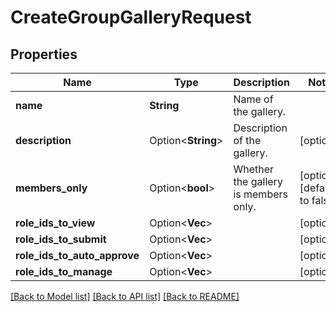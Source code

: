 # CreateGroupGalleryRequest

## Properties

Name | Type | Description | Notes
------------ | ------------- | ------------- | -------------
**name** | **String** | Name of the gallery. | 
**description** | Option<**String**> | Description of the gallery. | [optional]
**members_only** | Option<**bool**> | Whether the gallery is members only. | [optional][default to false]
**role_ids_to_view** | Option<**Vec<String>**> |   | [optional]
**role_ids_to_submit** | Option<**Vec<String>**> |   | [optional]
**role_ids_to_auto_approve** | Option<**Vec<String>**> |   | [optional]
**role_ids_to_manage** | Option<**Vec<String>**> |   | [optional]

[[Back to Model list]](../README.md#documentation-for-models) [[Back to API list]](../README.md#documentation-for-api-endpoints) [[Back to README]](../README.md)


